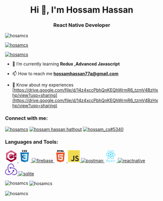 <h1 align="center">Hi 👋, I'm Hossam Hassan</h1>
<h3 align="center">React Native Developer</h3>

<p align="left"> <img src="https://komarev.com/ghpvc/?username=hosamcs&label=Profile%20views&color=0e75b6&style=flat" alt="hosamcs" /> </p>

<p align="left"> <a href="https://github.com/ryo-ma/github-profile-trophy"><img src="https://github-profile-trophy.vercel.app/?username=hosamcs" alt="hosamcs" /></a> </p>

<p align="left"> <a href="https://twitter.com/hosamcs" target="blank"><img src="https://img.shields.io/twitter/follow/hosamcs?logo=twitter&style=for-the-badge" alt="hosamcs" /></a> </p>

- 🌱 I’m currently learning **Redux ,Advanced Javascript**

- 📫 How to reach me **hossamhassan77a@gmail.com**

- 📄 Know about my experiences [https://drive.google.com/file/d/14z4xccPbhQnKEQhWrmR6_tzmV4BzHxhp/view?usp=sharing](https://drive.google.com/file/d/14z4xccPbhQnKEQhWrmR6_tzmV4BzHxhp/view?usp=sharing)

<h3 align="left">Connect with me:</h3>
<p align="left">
<a href="https://twitter.com/hosamcs" target="blank"><img align="center" src="https://raw.githubusercontent.com/rahuldkjain/github-profile-readme-generator/master/src/images/icons/Social/twitter.svg" alt="hosamcs" height="30" width="40" /></a>
<a href="https://linkedin.com/in/hossam hassan hathout" target="blank"><img align="center" src="https://raw.githubusercontent.com/rahuldkjain/github-profile-readme-generator/master/src/images/icons/Social/linked-in-alt.svg" alt="hossam hassan hathout" height="30" width="40" /></a>
<a href="https://discord.gg/hossam_cs#5340" target="blank"><img align="center" src="https://raw.githubusercontent.com/rahuldkjain/github-profile-readme-generator/master/src/images/icons/Social/discord.svg" alt="hossam_cs#5340" height="30" width="40" /></a>
</p>

<h3 align="left">Languages and Tools:</h3>
<p align="left"> <a href="https://www.w3schools.com/cpp/" target="_blank" rel="noreferrer"> <img src="https://raw.githubusercontent.com/devicons/devicon/master/icons/cplusplus/cplusplus-original.svg" alt="cplusplus" width="40" height="40"/> </a> <a href="https://www.w3schools.com/css/" target="_blank" rel="noreferrer"> <img src="https://raw.githubusercontent.com/devicons/devicon/master/icons/css3/css3-original-wordmark.svg" alt="css3" width="40" height="40"/> </a> <a href="https://firebase.google.com/" target="_blank" rel="noreferrer"> <img src="https://www.vectorlogo.zone/logos/firebase/firebase-icon.svg" alt="firebase" width="40" height="40"/> </a> <a href="https://www.w3.org/html/" target="_blank" rel="noreferrer"> <img src="https://raw.githubusercontent.com/devicons/devicon/master/icons/html5/html5-original-wordmark.svg" alt="html5" width="40" height="40"/> </a> <a href="https://developer.mozilla.org/en-US/docs/Web/JavaScript" target="_blank" rel="noreferrer"> <img src="https://raw.githubusercontent.com/devicons/devicon/master/icons/javascript/javascript-original.svg" alt="javascript" width="40" height="40"/> </a> <a href="https://postman.com" target="_blank" rel="noreferrer"> <img src="https://www.vectorlogo.zone/logos/getpostman/getpostman-icon.svg" alt="postman" width="40" height="40"/> </a> <a href="https://reactjs.org/" target="_blank" rel="noreferrer"> <img src="https://raw.githubusercontent.com/devicons/devicon/master/icons/react/react-original-wordmark.svg" alt="react" width="40" height="40"/> </a> <a href="https://reactnative.dev/" target="_blank" rel="noreferrer"> <img src="https://reactnative.dev/img/header_logo.svg" alt="reactnative" width="40" height="40"/> </a> <a href="https://redux.js.org" target="_blank" rel="noreferrer"> <img src="https://raw.githubusercontent.com/devicons/devicon/master/icons/redux/redux-original.svg" alt="redux" width="40" height="40"/> </a> <a href="https://www.sqlite.org/" target="_blank" rel="noreferrer"> <img src="https://www.vectorlogo.zone/logos/sqlite/sqlite-icon.svg" alt="sqlite" width="40" height="40"/> </a> </p>

<p><img align="left" src="https://github-readme-stats.vercel.app/api/top-langs?username=hosamcs&show_icons=true&locale=en&layout=compact" alt="hosamcs" /></p>

<p>&nbsp;<img align="center" src="https://github-readme-stats.vercel.app/api?username=hosamcs&show_icons=true&locale=en" alt="hosamcs" /></p>

<p><img align="center" src="https://github-readme-streak-stats.herokuapp.com/?user=hosamcs&" alt="hosamcs" /></p>
